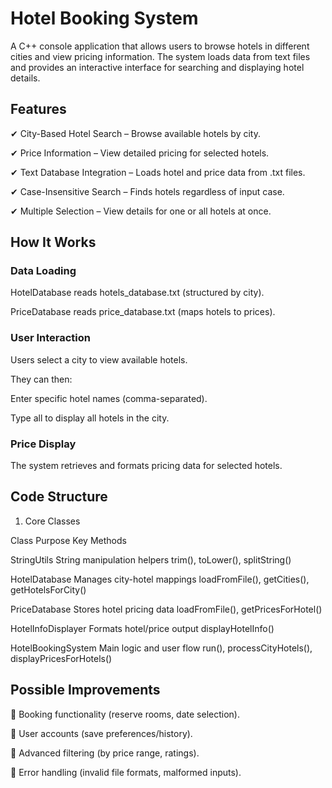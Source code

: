 # Hotel Booking System

A C++ console application that allows users to browse hotels in different cities and view pricing information. The system loads data from text files and provides an interactive interface for searching and displaying hotel details.

## Features

✔ City-Based Hotel Search – Browse available hotels by city.

✔ Price Information – View detailed pricing for selected hotels.

✔ Text Database Integration – Loads hotel and price data from .txt files.

✔ Case-Insensitive Search – Finds hotels regardless of input case.

✔ Multiple Selection – View details for one or all hotels at once.

## How It Works

### Data Loading

HotelDatabase reads hotels_database.txt (structured by city).

PriceDatabase reads price_database.txt (maps hotels to prices).

### User Interaction

Users select a city to view available hotels.

They can then:

Enter specific hotel names (comma-separated).

Type all to display all hotels in the city.

### Price Display

The system retrieves and formats pricing data for selected hotels.

## Code Structure

1. Core Classes

Class	Purpose	Key Methods

StringUtils	String manipulation helpers	trim(), toLower(), splitString()

HotelDatabase	Manages city-hotel mappings	loadFromFile(), getCities(), getHotelsForCity()

PriceDatabase	Stores hotel pricing data	loadFromFile(), getPricesForHotel()

HotelInfoDisplayer	Formats hotel/price output	displayHotelInfo()

HotelBookingSystem	Main logic and user flow	run(), processCityHotels(), displayPricesForHotels()

## Possible Improvements

🔹 Booking functionality (reserve rooms, date selection).

🔹 User accounts (save preferences/history).

🔹 Advanced filtering (by price range, ratings).

🔹 Error handling (invalid file formats, malformed inputs).
